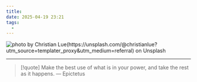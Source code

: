 ```yaml
---
title: 
date: 2025-04-19 23:21
tags:
  - 
---
```


![photo by Christian Lue(https://unsplash.com/@christianlue?utm_source=templater_proxy&utm_medium=referral) on Unsplash](https://images.unsplash.com/photo-1671996610887-888bda279b38?crop=entropy&cs=srgb&fm=jpg&ixid=M3w2NDU1OTF8MHwxfHJhbmRvbXx8fHx8fHx8fDE3NDUwNzI0ODR8&ixlib=rb-4.0.3&q=85&w=800&h=460)



---

> [!quote] Make the best use of what is in your power, and take the rest as it happens.
> — Epictetus